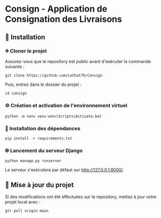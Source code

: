 # Consign - Application de Consignation des Livraisons

## 🔧 Installation

### ➕ Cloner le projet

Assurez-vous que le repository est public avant d'exécuter la commande suivante :

```git clone https://github.com/LeChat76/Consign```

Puis, entrez dans le dossier du projet :

```cd consign```

### ⚙️ Création et activation de l'environnement virtuel

```python -m venv venv```
```venv\Scripts\Activate.bat```

### 💾 Installation des dépendances

```pip install -r requirements.txt```

### 🌐 Lancement du serveur Django

```python manage.py runserver```

Le serveur s'exécutera par défaut sur http://127.0.0.1:8000/.

## 📂 Mise à jour du projet

Si des modifications ont été effectuées sur le repository, mettez à jour votre projet local avec :

```git pull origin main```
